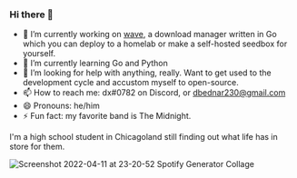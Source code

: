 ### Hi there 👋

- 🔭 I’m currently working on [wave](https://github.com/dbednar230/wave), a download manager written in Go which you can deploy to a homelab or make a self-hosted seedbox for yourself.
- 🌱 I’m currently learning Go and Python
- 🤔 I’m looking for help with anything, really. Want to get used to the development cycle and accustom myself to open-source.
- 📫 How to reach me: dx#0782 on Discord, or dbednar230@gmail.com
- 😄 Pronouns: he/him
- ⚡ Fun fact: my favorite band is The Midnight.

I'm a high school student in Chicagoland still finding out what life has in store for them.

![Screenshot 2022-04-11 at 23-20-52 Spotify Generator Collage](https://user-images.githubusercontent.com/54457902/162879827-b28bd1e2-cf90-488d-b730-0c733b7e2328.png)
